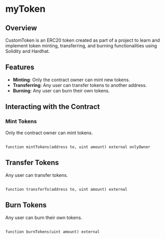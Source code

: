 # myToken

## Overview

CustomToken is an ERC20 token created as part of a project to learn and implement token minting, transferring, and burning functionalities using Solidity and Hardhat.

## Features

- **Minting**: Only the contract owner can mint new tokens.
- **Transferring**: Any user can transfer tokens to another address.
- **Burning**: Any user can burn their own tokens.

## Interacting with the Contract

### Mint Tokens
Only the contract owner can mint tokens.
##
    function mintTokens(address to, uint amount) external onlyOwner


## Transfer Tokens
Any user can transfer tokens.
##
    function transferTo(address to, uint amount) external


## Burn Tokens
Any user can burn their own tokens.
##
    function burnTokens(uint amount) external
